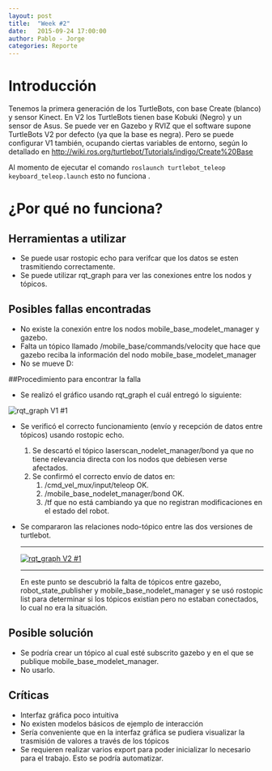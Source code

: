 ```yaml
---
layout: post
title:  "Week #2"
date:   2015-09-24 17:00:00
author: Pablo - Jorge
categories: Reporte
---
```


# Introducción
Tenemos la primera generación de los TurtleBots, con base Create (blanco) y sensor Kinect. En V2 los TurtleBots tienen base Kobuki (Negro) y un sensor de Asus. Se puede ver en Gazebo y RVIZ que el software supone TurtleBots V2 por defecto (ya que la base es negra). Pero se puede configurar V1 también, ocupando ciertas variables de entorno, según lo detallado en http://wiki.ros.org/turtlebot/Tutorials/indigo/Create%20Base

Al momento de ejecutar el comando ` roslaunch turtlebot_teleop keyboard_teleop.launch ` esto no funciona .

# ¿Por qué no funciona?


## Herramientas a utilizar
* Se puede usar rostopic echo para verifcar que los datos se esten trasmitiendo correctamente.
* Se puede utilizar rqt_graph para ver las conexiones entre los nodos y tópicos.


## Posibles fallas encontradas
* No existe la conexión entre los nodos mobile_base_modelet_manager y gazebo.
* Falta un tópico llamado /mobile_base/commands/velocity que hace que gazebo reciba la información del nodo mobile_base_modelet_manager
* No se mueve D:

##Procedimiento para encontrar la falla
* Se realizó el gráfico usando rqt_graph el cuál entregó lo siguiente:

![rqt_graph V1 #1]({{site.baseurl}}/assets/week-progress/badRos.png )

* Se verificó el correcto funcionamiento (envío y recepción de datos entre tópicos) usando rostopic echo.
  1. Se descartó el tópico laserscan_nodelet_manager/bond ya que no tiene relevancia directa con los nodos que debiesen verse afectados.
  1. Se confirmó el correcto envío de datos en:
      1. /cmd_vel_mux/input/teleop    OK.
      1. /mobile_base_nodelet_manager/bond  OK.
      1. /tf que no está cambiando ya que no registran modificaciones en el estado del robot.
* Se compararon las relaciones nodo-tópico entre las dos versiones de turtlebot.
  * * *
  [![rqt_graph V2 #1]({{site.baseurl}}/assets/week-progress/goodRos.png )]({{site.baseurl}}/assets/week-progress/goodRos.png)
  
  * * *
  En este punto se descubrió la falta de tópicos entre gazebo, robot_state_publisher y mobile_base_nodelet_manager y se usó rostopic list para determinar si los tópicos existian pero no estaban conectados, lo cual no era la situación.

## Posible solución
* Se podría crear un tópico al cual esté subscrito gazebo y en el que se publique mobile_base_modelet_manager.
* No usarlo. 
  
## Críticas
* Interfaz gráfica poco intuitiva
* No existen modelos básicos de ejemplo de interacción
* Sería conveniente que en la interfaz gráfica se pudiera visualizar la trasmisión de valores a través de los tópicos
* Se requieren realizar varios export para poder inicializar lo necesario para el trabajo. Esto se podría automatizar.
